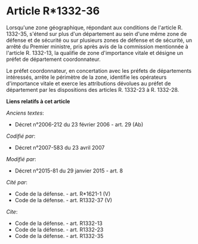 # Article R*1332-36

Lorsqu'une zone géographique, répondant aux conditions de l'article R. 1332-35, s'étend sur plus d'un département au sein
d'une même zone de défense et de sécurité ou sur plusieurs zones de défense et de sécurité, un arrêté du Premier ministre,
pris après avis de la commission mentionnée à l'article R. 1332-13, la qualifie de zone d'importance vitale et désigne un
préfet de département coordonnateur. 

Le préfet coordonnateur, en concertation avec les préfets de départements intéressés, arrête le périmètre de la zone,
identifie les opérateurs d'importance vitale et exerce les attributions dévolues au préfet de département par les
dispositions des articles R. 1332-23 à R. 1332-28.

**Liens relatifs à cet article**

_Anciens textes_:

  - Décret n°2006-212 du 23 février 2006 - art. 29 (Ab)

_Codifié par_:

  - Décret n°2007-583 du 23 avril 2007

_Modifié par_:

  - Décret n°2015-81 du 29 janvier 2015 - art. 8

_Cité par_:

  - Code de la défense. - art. R*1621-1 (V)
  - Code de la défense. - art. R1332-37 (V)

_Cite_:

  - Code de la défense. - art. R1332-13
  - Code de la défense. - art. R1332-23
  - Code de la défense. - art. R1332-35
